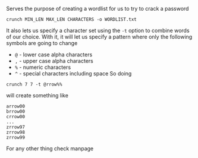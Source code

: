 Serves the purpose of creating a wordlist for us to try to crack a password
```shell
crunch MIN_LEN MAX_LEN CHARACTERS -o WORDLIST.txt
```

It also lets us specify a character set using the `-t` option to combine words of our choice. With it, it will let us specify a pattern where only the following symbols are going to change
- `@` - lower case alpha characters
- `,` - upper case alpha characters
- `%` - numeric characters
- `^` - special characters including space
So doing
```
crunch 7 7 -t @rrow%%
```
will create something like
```
arrow00
brrow00
crrow00
...
zrrow97
zrrow98
zrrow99
```

For any other thing check manpage
